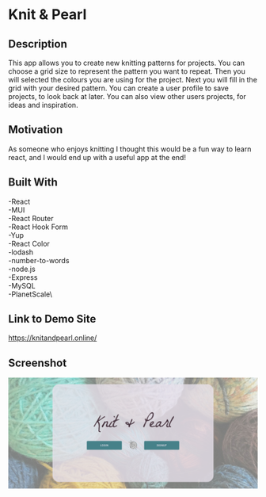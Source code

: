 # Knit & Pearl

## Description

This app allows you to create new knitting patterns for projects. You can choose a grid size to represent the pattern you want to repeat. Then you will selected the colours you are using for the project. Next you will fill in the grid with your desired pattern. You can create a user profile to save projects, to look back at later. You can also view other users projects, for ideas and inspiration. 

## Motivation

As someone who enjoys knitting I thought this would be a fun way to learn react, and I would end up with a useful app at the end!

## Built With

-React\
-MUI\
-React Router\
-React Hook Form\
-Yup\
-React Color\
-lodash\
-number-to-words\
-node.js\
-Express\
-MySQL\
-PlanetScale\

## Link to Demo Site

https://knitandpearl.online/

## Screenshot

![Screenshot](Screenshot.png)
